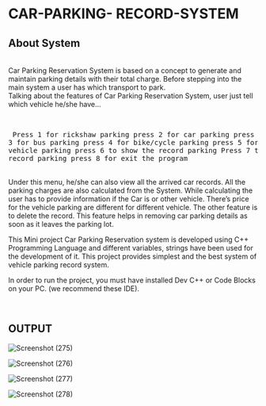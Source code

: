 # CAR-PARKING- RECORD-SYSTEM

<h2>About System</h2>
<br>
Car Parking Reservation System is based on a concept to generate and maintain parking details with their total charge. Before stepping into the main system a user has which transport to park.
<br>
Talking about the features of Car Parking Reservation System, user just tell which vehicle he/she have...

<br><pre>
Press 1 for rickshaw parking
press 2 for car parking
press 3 for bus parking
press 4 for bike/cycle parking
press 5 for heavy vehicle parking
press 6 to show the record parking
Press 7 to delete the record parking
press 8 for exit the program
</pre>
<br>
 Under this menu, he/she can also view all the arrived car records. All the parking charges are also calculated from the System. While calculating the user has to provide information if the Car is or other vehicle. There’s  price for the vehicle parking are different for different vehicle. The other feature is to delete the record. This feature helps in removing car parking details as soon as it leaves the parking lot.
<br>

 
This Mini project Car Parking Reservation system is developed using C++ Programming Language and different variables, strings have been used for the development of it.  This project provides simplest and the best system of vehicle parking record system.
<br>
<p>In order to run the project, you must have installed Dev C++ or Code Blocks on your PC. (we recommend these IDE).</p>
<br>
<h2>OUTPUT</h2>


![Screenshot (275)](https://user-images.githubusercontent.com/92047366/173408040-e3f60017-4f41-4d7e-aed5-c5eca3031184.png)

![Screenshot (276)](https://user-images.githubusercontent.com/92047366/173408067-6b21a9b8-94c0-47c9-a8c2-c5e9b41f3cc7.png)

![Screenshot (277)](https://user-images.githubusercontent.com/92047366/173408237-c706aa45-7a01-44a8-9da7-78284183dfce.png)

![Screenshot (278)](https://user-images.githubusercontent.com/92047366/173408262-d29b7375-1876-4c5b-bb63-b5b662954d67.png)
